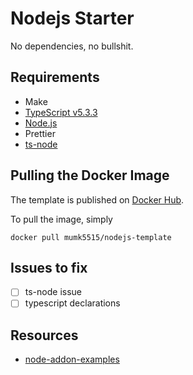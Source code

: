 # Nodejs Starter

No dependencies, no bullshit.

## Requirements

- Make
- [TypeScript v5.3.3](https://www.typescriptlang.org/)
- [Node.js](https://nodejs.org/en)
- Prettier
- [ts-node](https://typestrong.org/ts-node/)

## Pulling the Docker Image

The template is published on [Docker Hub](https://hub.docker.com/r/mumk5515/nodejs-template).

To pull the image, simply

```
docker pull mumk5515/nodejs-template
```

## Issues to fix

- [ ] ts-node issue
- [ ] typescript declarations

## Resources

- [node-addon-examples](https://github.com/nodejs/node-addon-examples)
